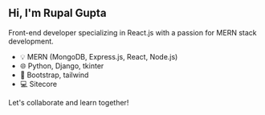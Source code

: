 ## Hi, I'm Rupal Gupta
Front-end developer specializing in React.js with a passion for MERN stack development.

 - 💡 MERN (MongoDB, Express.js, React, Node.js)
 - 🌐 Python, Django, tkinter
 - 🧠 Bootstrap, tailwind
 - 💻 Sitecore

Let's collaborate and learn together!


